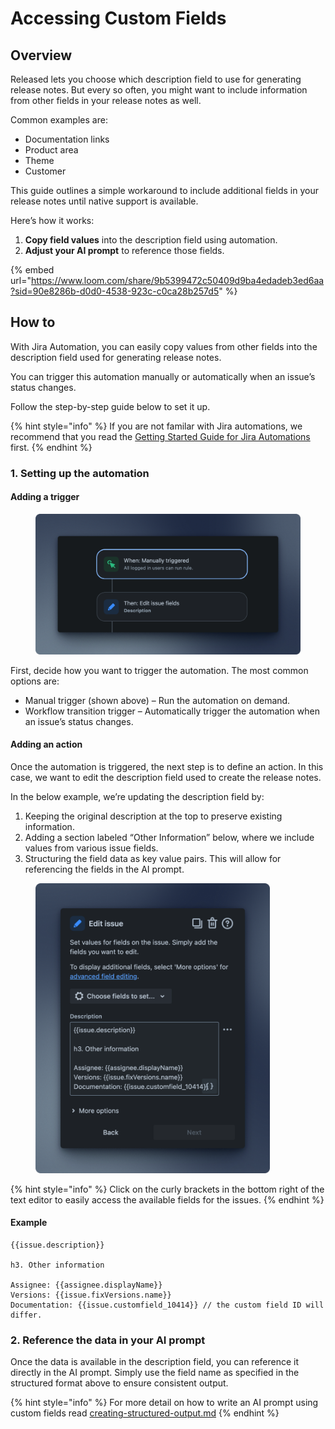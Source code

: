 # Accessing Custom Fields

## Overview

Released lets you choose which description field to use for generating release notes. But every so often, you might want to include information from other fields in your release notes as well.&#x20;

Common examples are:&#x20;

* Documentation links
* Product area
* Theme
* Customer

This guide outlines a simple workaround to include additional fields in your release notes until native support is available.

Here’s how it works:

1. **Copy field values** into the description field using automation.
2. **Adjust your AI prompt** to reference those fields.

{% embed url="https://www.loom.com/share/9b5399472c50409d9ba4edadeb3ed6aa?sid=90e8286b-d0d0-4538-923c-c0ca28b257d5" %}

## How to

With Jira Automation, you can easily copy values from other fields into the description field used for generating release notes.

You can trigger this automation manually or automatically when an issue’s status changes.

Follow the step-by-step guide below to set it up.&#x20;

{% hint style="info" %}
If you are not familar with Jira automations, we recommend that you read the [Getting Started Guide for Jira Automations ](https://www.atlassian.com/software/jira/guides/automation/overview)first.&#x20;
{% endhint %}

### 1. Setting up the automation

#### Adding a trigger

<figure><img src="../.gitbook/assets/Jira Automation - Trigger.png" alt=""><figcaption></figcaption></figure>

First, decide how you want to trigger the automation. The most common options are:

* Manual trigger (shown above) – Run the automation on demand.
* Workflow transition trigger – Automatically trigger the automation when an issue’s status changes.

#### Adding an action

Once the automation is triggered, the next step is to define an action. In this case, we want to edit the description field used to create the release notes.&#x20;

In the below example, we’re updating the description field by:

1. Keeping the original description at the top to preserve existing information.
2. Adding a section labeled “Other Information” below, where we include values from various issue fields.
3. Structuring the field data as key value pairs. This will allow for referencing the fields in the AI prompt.&#x20;

<figure><img src="../.gitbook/assets/Jira Automation - Edit Action.png" alt="" width="375"><figcaption></figcaption></figure>

{% hint style="info" %}
Click on the curly brackets in the bottom right of the text editor to easily access the available fields for the issues.&#x20;
{% endhint %}

#### Example

```
{{issue.description}}

h3. Other information

Assignee: {{assignee.displayName}}
Versions: {{issue.fixVersions.name}}
Documentation: {{issue.customfield_10414}} // the custom field ID will differ.
```

### 2. Reference the data in your AI prompt

Once the data is available in the description field, you can reference it directly in the AI prompt. Simply use the field name as specified in the structured format above to ensure consistent output.

{% hint style="info" %}
For more detail on how to write an AI prompt using custom fields read [creating-structured-output.md](../resources/ai-tips/creating-structured-output.md "mention")
{% endhint %}

